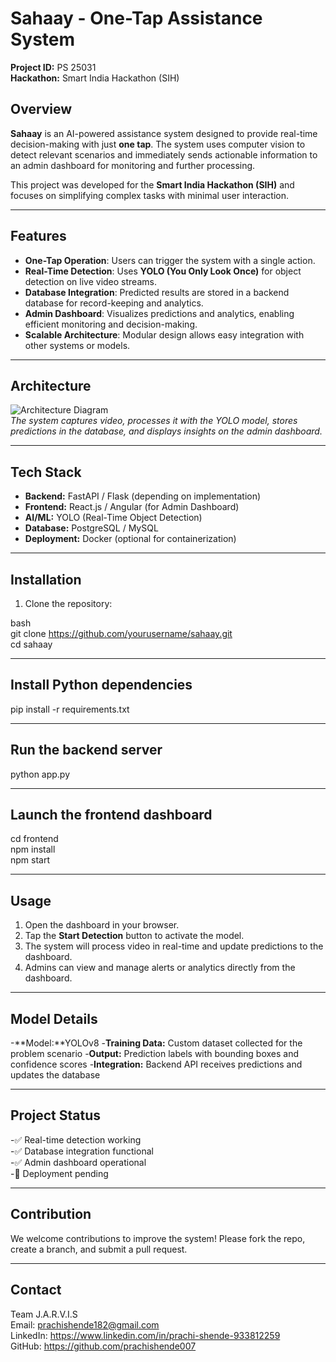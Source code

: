 # Sahaay - One-Tap Assistance System

**Project ID:** PS 25031  
**Hackathon:** Smart India Hackathon (SIH)

## Overview

**Sahaay** is an AI-powered assistance system designed to provide real-time decision-making with just **one tap**. The system uses computer vision to detect relevant scenarios and immediately sends actionable information to an admin dashboard for monitoring and further processing.

This project was developed for the **Smart India Hackathon (SIH)** and focuses on simplifying complex tasks with minimal user interaction.

---

## Features

- **One-Tap Operation**: Users can trigger the system with a single action.
- **Real-Time Detection**: Uses **YOLO (You Only Look Once)** for object detection on live video streams.
- **Database Integration**: Predicted results are stored in a backend database for record-keeping and analytics.
- **Admin Dashboard**: Visualizes predictions and analytics, enabling efficient monitoring and decision-making.
- **Scalable Architecture**: Modular design allows easy integration with other systems or models.

---

## Architecture

![Architecture Diagram](./assets/architecture.png)  
*The system captures video, processes it with the YOLO model, stores predictions in the database, and displays insights on the admin dashboard.*

---

## Tech Stack

- **Backend:** FastAPI / Flask (depending on implementation)
- **Frontend:** React.js / Angular (for Admin Dashboard)
- **AI/ML:** YOLO (Real-Time Object Detection)
- **Database:** PostgreSQL / MySQL
- **Deployment:** Docker (optional for containerization)

---

## Installation

1. Clone the repository:

bash<br>
git clone https://github.com/yourusername/sahaay.git<br>
cd sahaay

---

## Install Python dependencies

pip install -r requirements.txt<br>

---

## Run the backend server

python app.py<br>

---

## Launch the frontend dashboard

cd frontend<br>
npm install<br>
npm start<br>

---

## Usage

1. Open the dashboard in your browser.
2. Tap the **Start Detection** button to activate the model.
3. The system will process video in real-time and update predictions to the dashboard.
4. Admins can view and manage alerts or analytics directly from the dashboard.

---

## Model Details

-**Model:**YOLOv8
-**Training Data:** Custom dataset collected for the problem scenario
-**Output:** Prediction labels with bounding boxes and confidence scores
-**Integration:** Backend API receives predictions and updates the database

---

## Project Status

-✅ Real-time detection working<br>
-✅ Database integration functional<br>
-✅ Admin dashboard operational<br>
-🔄 Deployment pending<br>

---

## Contribution

We welcome contributions to improve the system! Please fork the repo, create a branch, and submit a pull request.

---

## Contact
Team J.A.R.V.I.S<br>
Email: prachishende182@gmail.com<br>
LinkedIn: https://www.linkedin.com/in/prachi-shende-933812259<br>
GitHub: https://github.com/prachishende007<br>
